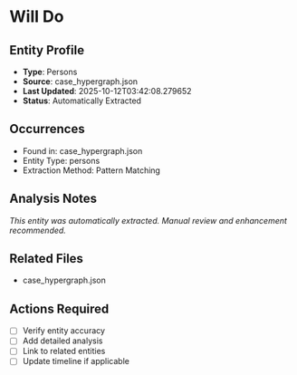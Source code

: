 # Will Do

## Entity Profile
- **Type**: Persons
- **Source**: case_hypergraph.json
- **Last Updated**: 2025-10-12T03:42:08.279652
- **Status**: Automatically Extracted

## Occurrences
- Found in: case_hypergraph.json
- Entity Type: persons
- Extraction Method: Pattern Matching

## Analysis Notes
*This entity was automatically extracted. Manual review and enhancement recommended.*

## Related Files
- case_hypergraph.json

## Actions Required
- [ ] Verify entity accuracy
- [ ] Add detailed analysis
- [ ] Link to related entities
- [ ] Update timeline if applicable
